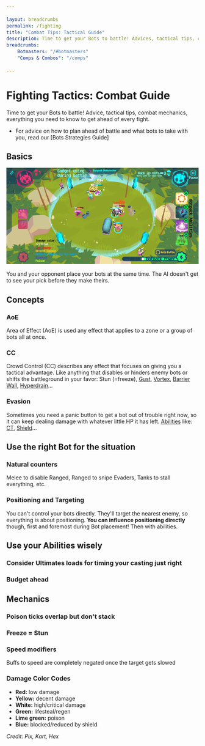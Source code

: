 ```yaml
---

layout: breadcrumbs
permalink: /fighting
title: "Combat Tips: Tactical Guide"
description: Time to get your Bots to battle! Advices, tactical tips, combat mecanics, everything you need to know to get ahead of every fight in Botworld Adventure.
breadcrumbs:
    Botmasters: "/#botmasters"
    "Comps & Combos": "/comps"
    
---
```


# Fighting Tactics: Combat Guide

<div markdown="1" class=" ghcms ghcms-intro">

Time to get your Bots to battle! Advice, tactical tips, combat mechanics, everything you need to know to get ahead of every fight.

- For advice on how to plan ahead of battle and what bots to take with you, read our [Bots Strategies Guide]

</div>

<div markdown="1" class=" ghcms ghcms-main">

## Basics

![Combat screenshot](/assets/img/pics/battle_scr.png)

You and your opponent place your bots at the same time. The AI doesn't get to see your pick before they make theirs.

## Concepts

### AoE

Area of Effect (AoE) is used any effect that applies to a zone or a group of bots all at once.

### CC

Crowd Control (CC) describes any effect that focuses on giving you a tactical advantage. Like anything that disables or hinders enemy bots or shifts the battleground in your favor: Stun (=freeze), [Gust](/gust), [Vortex](/vortex), [Barrier Wall](/barrier-wall), [Hyperdrain](/hyperdrain)...

### Evasion

Sometimes you need a panic button to get a bot out of trouble right now, so it can keep dealing damage with whatever little HP it has left. [Abilities](/abilities) like: [CT](/chaos-translocator), [Shield](/shield)...

## Use the right Bot for the situation

### Natural counters

Melee to disable Ranged, Ranged to snipe Evaders, Tanks to stall everything, etc.


### Positioning and Targeting

You can't control your bots directly. They'll target the nearest enemy, so everything is about positioning. **You can influence positioning directly** though, first and foremost during Bot placement! Then with abilities.


## Use your Abilities wisely

### Consider Ultimates loads for timing your casting just right

### Budget ahead


## Mechanics

### Poison ticks overlap but don't stack

### Freeze = Stun

### Speed modifiers

Buffs to speed are completely negated once the target gets slowed

### Damage Color Codes

- **Red:** low damage
- **Yellow:** decent damage
- **White:** high/critical damage
- **Green:** lifesteal/regen
- **Lime green:** poison
- **Blue:** blocked/reduced by shield 





</div>

*Credit: Pix, Kart, Hex*
